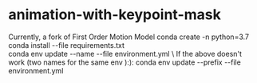 # animation-with-keypoint-mask
Currently, a fork of First Order Motion Model
conda create -n <name of env> python=3.7 \
conda install --file requirements.txt \
conda env update --name <name of your env> --file environment.yml \ 
If the above doesn't work (two names for the same env ):):
conda env update --prefix <path of your env> --file environment.yml

